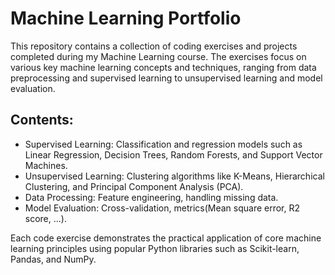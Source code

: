 # Machine Learning Portfolio

This repository contains a collection of coding exercises and projects completed during my Machine Learning course. The exercises focus on various key machine learning concepts and techniques, ranging from data preprocessing and supervised learning to unsupervised learning and model evaluation.
## Contents:
+ Supervised Learning: Classification and regression models such as Linear Regression, Decision Trees, Random Forests, and Support Vector Machines. 
+ Unsupervised Learning: Clustering algorithms like K-Means, Hierarchical Clustering, and Principal Component Analysis (PCA).
+ Data Processing: Feature engineering, handling missing data.
+ Model Evaluation: Cross-validation, metrics(Mean square error, R2 score, ...).

Each code exercise demonstrates the practical application of core machine learning principles using popular Python libraries such as Scikit-learn, Pandas, and NumPy.
